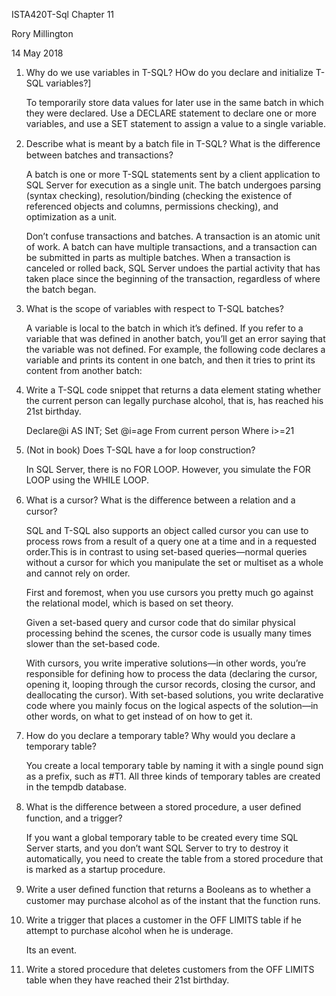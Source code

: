 ISTA420T-Sql Chapter 11

Rory Millington

14 May 2018

1. Why do we use variables in T-SQL? HOw do you declare and initialize T-SQL variables?]

	To temporarily store data values for later use in the same batch in which they were declared. Use a DECLARE statement to declare one or more variables, and use a SET statement to assign a value to a single variable.

2. Describe what is meant by a batch ﬁle in T-SQL? What is the diﬀerence between batches and transactions?

	A batch is one or more T-SQL statements sent by a client application to SQL Server for execution as a single unit. The batch undergoes parsing (syntax checking), resolution/binding (checking the existence of referenced objects and columns, permissions checking), and optimization as a unit.

	Don’t confuse transactions and batches. A transaction is an atomic unit of work. A batch can have multiple transactions, and a transaction can be submitted in parts as multiple batches. When a transaction is canceled or rolled back, SQL Server undoes the partial activity that has taken place since the beginning of the transaction, regardless of where the batch began.


3. What is the scope of variables with respect to T-SQL batches?

	A variable is local to the batch in which it’s defined. If you refer to a variable that was defined in another batch, you’ll get an error saying that the variable was not defined. For example, the following code declares a variable and prints its content in one batch, and then it tries to print its content from another batch:

4. Write a T-SQL code snippet that returns a data element stating whether the current person can legally purchase alcohol, that is, has reached his 21st birthday.

	Declare@i AS INT;
	Set @i=age
	From current person
	Where i>=21

5. (Not in book) Does T-SQL have a for loop construction?

	In SQL Server, there is no FOR LOOP. However, you simulate the FOR LOOP using the WHILE LOOP.

6. What is a cursor? What is the diﬀerence between a relation and a cursor?

	SQL and T-SQL also supports an object called cursor you can use to process rows from a result of a query one at a time and in a requested order.This is in contrast to using set-based queries—normal queries without a cursor for which you manipulate the set or multiset as a whole and cannot rely on order.

	First and foremost, when you use cursors you pretty much go against the relational model, which is based on set theory.

	Given a set-based query and cursor code that do similar physical processing behind the scenes, the cursor code is usually many times slower than the set-based code.

	With cursors, you write imperative solutions—in other words, you’re responsible for defining how to process the data (declaring the cursor, opening it, looping through the cursor records, closing the cursor, and deallocating the cursor). With set-based solutions, you write declarative code where you mainly focus on the logical aspects of the solution—in other words, on what to get instead of on how to get it.

 
7. How do you declare a temporary table? Why would you declare a temporary table?

	You create a local temporary table by naming it with a single pound sign as a prefix, such as #T1. All three kinds of temporary tables are created in the tempdb database.

8. What is the diﬀerence between a stored procedure, a user deﬁned function, and a trigger?

	If you want a global temporary table to be created every time SQL Server starts, and you don’t want SQL Server to try to destroy it automatically, you need to create the table from a stored procedure that is marked as a startup procedure.
 

9. Write a user deﬁned function that returns a Booleans as to whether a customer may purchase alcohol as of the instant that the function runs.


10. Write a trigger that places a customer in the OFF LIMITS table if he attempt to purchase alcohol when he is underage.

	Its an event. 

11. Write a stored procedure that deletes customers from the OFF LIMITS table when they have reached their 21st birthday.
